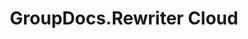 ---
id: "groupdocs-rewriter-cloud"
url: "total/groupdocs-rewriter-cloud"
title: "GroupDocs.Rewriter Cloud"
productName: "GroupDocs.Total Cloud"
description: ""
keywords: ""
---